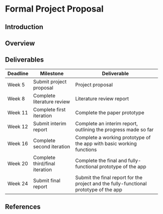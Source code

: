# Formal Project Proposal

## Introduction


## Overview

## Deliverables

| Deadline | Milestone | Deliverable |
| ---- | --------- | ----------- |
| Week 5 | Submit project proposal | Project proposal|
| Week 8 | Complete literature review | Literature review report|
| Week 11 | Complete first iteration | Complete the paper prototype |
| Week 12 | Submit interim report | Complete an interim report, outlining the progress made so far|
| Week 16 | Complete second iteration | Complete a working prototype of the app with basic working functions|
| Week 20 | Complete third/final iteration | Complete the final and fully-functional prototype of the app|
| Week 24 | Submit final report | Submit the final report for the project and the fully-functional prototype of the app|

## References

